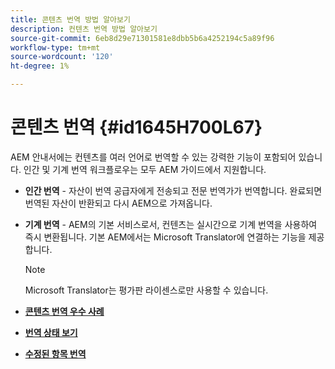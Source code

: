 ```yaml
---
title: 콘텐츠 번역 방법 알아보기
description: 컨텐츠 번역 방법 알아보기
source-git-commit: 6eb8d29e71301581e8dbb5b6a4252194c5a89f96
workflow-type: tm+mt
source-wordcount: '120'
ht-degree: 1%

---
```



# 콘텐츠 번역 {#id1645H700L67}

AEM 안내서에는 컨텐츠를 여러 언어로 번역할 수 있는 강력한 기능이 포함되어 있습니다. 인간 및 기계 번역 워크플로우는 모두 AEM 가이드에서 지원합니다.

- **인간 번역** - 자산이 번역 공급자에게 전송되고 전문 번역가가 번역합니다. 완료되면 번역된 자산이 반환되고 다시 AEM으로 가져옵니다.

- **기계 번역** - AEM의 기본 서비스로서, 컨텐츠는 실시간으로 기계 번역을 사용하여 즉시 변환됩니다. 기본 AEM에서는 Microsoft Translator에 연결하는 기능을 제공합니다.

   >[!NOTE]
   >
   > Microsoft Translator는 평가판 라이센스로만 사용할 수 있습니다.


- **[콘텐츠 번역 우수 사례](translation-first-time.md)**

- **[번역 상태 보기](translation-view-trans-state-6234.md)**

- **[수정된 항목 번역](translation-modified-topics-6234.md)**


